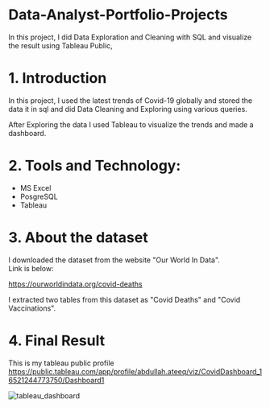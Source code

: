 # Data-Analyst-Portfolio-Projects
In this project, I did Data Exploration and Cleaning with SQL and visualize the result using Tableau Public,
# 1. Introduction

In this project, I used the latest trends of Covid-19 globally and stored the data it in sql and did Data Cleaning and Exploring using various queries. 

After Exploring the data I used Tableau to visualize the trends and made a dashboard.
# 2. Tools and Technology:

- MS Excel
- PosgreSQL
- Tableau 


# 3. About the dataset
I downloaded the dataset from the website "Our World In Data". </br>
Link is below:

https://ourworldindata.org/covid-deaths

I extracted two tables from this dataset as "Covid Deaths" and "Covid Vaccinations".


# 4. Final Result 

This is my tableau public profile
https://public.tableau.com/app/profile/abdullah.ateeq/viz/CovidDashboard_16521244773750/Dashboard1



![tableau_dashboard](https://user-images.githubusercontent.com/57904141/168069987-cf0d4467-0bca-4295-8fe5-c904590c39fd.png)
